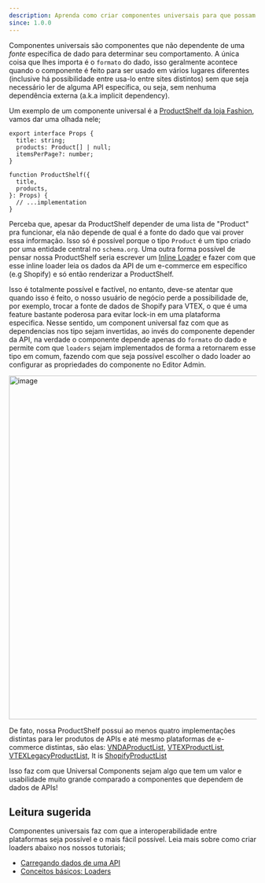 ```yaml
---
description: Aprenda como criar componentes universais para que possam ser usados em qualquer lugar
since: 1.0.0
---
```


Componentes universais são componentes que não dependente de uma _fonte_
específica de dado para determinar seu comportamento. A única coisa que lhes
importa é o `formato` do dado, isso geralmente acontece quando o componente é
feito para ser usado em vários lugares diferentes (inclusive há possibilidade
entre usa-lo entre sites distintos) sem que seja necessário ler de alguma API
específica, ou seja, sem nenhuma dependência externa (a.k.a implicit
dependency).

Um exemplo de um componente universal é a
[ProductShelf da loja Fashion](https://github.com/deco-sites/fashion/blob/main/components/product/ProductShelf.tsx#L15),
vamos dar uma olhada nele;

```tsx
export interface Props {
  title: string;
  products: Product[] | null;
  itemsPerPage?: number;
}

function ProductShelf({
  title,
  products,
}: Props) {
  // ...implementation
}
```

Perceba que, apesar da ProductShelf depender de uma lista de "Product" pra
funcionar, ela não depende de qual é a fonte do dado que vai prover essa
informação. Isso só é possível porque o tipo `Product` é um tipo criado por uma
entidade central no `schema.org`. Uma outra forma possível de pensar nossa
ProductShelf seria escrever um [Inline Loader](/docs/pt/tutorials/data-fetching)
e fazer com que esse inline loader leia os dados da API de um e-commerce em
específico (e.g Shopify) e só então renderizar a ProductShelf.

Isso é totalmente possível e factível, no entanto, deve-se atentar que quando
isso é feito, o nosso usuário de negócio perde a possibilidade de, por exemplo,
trocar a fonte de dados de Shopify para VTEX, o que é uma feature bastante
poderosa para evitar lock-in em uma plataforma especifica. Nesse sentido, um
component universal faz com que as dependencias nos tipo sejam invertidas, ao
invés do componente depender da API, na verdade o componente depende apenas do
`formato` do dado e permite com que `loaders` sejam implementados de forma a
retornarem esse tipo em comum, fazendo com que seja possível escolher o dado
loader ao configurar as propriedades do componente no Editor Admin.

<img width="699" alt="image" src="https://user-images.githubusercontent.com/5839364/230793613-5671c042-99ef-469e-be5c-6503be3b6889.png">

De fato, nossa ProductShelf possui ao menos quatro implementações distintas para
ler produtos de APIs e até mesmo plataformas de e-commerce distintas, são elas:
[VNDAProductList](https://github.com/deco-cx/apps/blob/3e337b6b2996d7ecd72db34174896638c92f8811/vnda/loaders/productList.ts#L1),
[VTEXProductList](https://github.com/deco-cx/apps/blob/3e337b6b2996d7ecd72db34174896638c92f8811/vtex/loaders/intelligentSearch/productList.ts#L1),
[VTEXLegacyProductList](https://github.com/deco-cx/apps/blob/3e337b6b2996d7ecd72db34174896638c92f8811/vtex/loaders/legacy/productList.ts#L1),
It is
[ShopifyProductList](https://github.com/deco-cx/apps/blob/3e337b6b2996d7ecd72db34174896638c92f8811/shopify/loaders/intelligentSearch/ProductList.ts#L1)

Isso faz com que Universal Components sejam algo que tem um valor e usabilidade
muito grande comparado a componentes que dependem de dados de APIs!

## Leitura sugerida

Componentes universais faz com que a interoperabilidade entre plataformas seja
possível e o mais fácil possível. Leia mais sobre como criar loaders abaixo nos
nossos tutoriais;

- [Carregando dados de uma API](/docs/pt/developing/fetching-data)
- [Conceitos básicos: Loaders](/docs/pt/concepts/loader)
